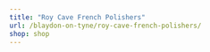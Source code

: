 ```yaml
---
title: "Roy Cave French Polishers"
url: /blaydon-on-tyne/roy-cave-french-polishers/
shop: shop
---
```

